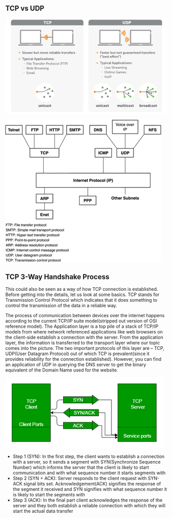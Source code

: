 ## TCP vs UDP

![IMAGE 2023-11-01 14:52:42.jpg](../../_resources/IMAGE%202023-11-01%2014_52_42.jpg)

![IMAGE 2023-11-01 14:52:45.jpg](../../_resources/IMAGE%202023-11-01%2014_52_45.jpg)

## TCP 3-Way Handshake Process
This could also be seen as a way of how TCP connection is established. Before getting into the details, let us look at some basics. TCP stands for Transmission Control Protocol which indicates that it does something to control the transmission of the data in a reliable way. 

The process of communication between devices over the internet happens according to the current TCP/IP suite model(stripped out version of OSI reference model). The Application layer is a top pile of a stack of TCP/IP models from where network referenced applications like web browsers on the client-side establish a connection with the server. From the application layer, the information is transferred to the transport layer where our topic comes into the picture. The two important protocols of this layer are – TCP, UDP(User Datagram Protocol) out of which TCP is prevalent(since it provides reliability for the connection established). However, you can find an application of UDP in querying the DNS server to get the binary equivalent of the Domain Name used for the website. 

![1bb4b3e15d7cec32fb6a4b12440650bb.png](../../_resources/1bb4b3e15d7cec32fb6a4b12440650bb.png)
- Step 1 (SYN): In the first step, the client wants to establish a connection with a server, so it sends a segment with SYN(Synchronize Sequence Number) which informs the server that the client is likely to start communication and with what sequence number it starts segments with
- Step 2 (SYN + ACK): Server responds to the client request with SYN-ACK signal bits set. Acknowledgement(ACK) signifies the response of the segment it received and SYN signifies with what sequence number it is likely to start the segments with
- Step 3 (ACK): In the final part client acknowledges the response of the server and they both establish a reliable connection with which they will start the actual data transfer